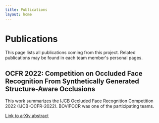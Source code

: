 ```yaml
---
title: Publications
layout: home
---
```


# Publications
This page lists all publications coming from this project. Related publications may be found in each team member's personal pages.

## OCFR 2022: Competition on Occluded Face Recognition From Synthetically Generated Structure-Aware Occlusions
This work summarizes the IJCB Occluded Face Recognition Competition 2022 (IJCB-OCFR-2022). BOVIFOCR was one of the participating teams.

[Link to arXiv abstract](https://arxiv.org/abs/2208.02760)
